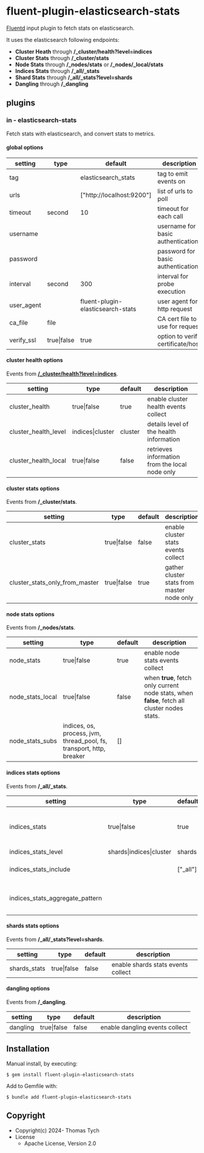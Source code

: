 # fluent-plugin-elasticsearch-stats

[Fluentd](https://fluentd.org/) input plugin to fetch stats on elasticsearch.

It uses the elasticsearch following endpoints:

- **Cluster Heath** through **/_cluster/health?level=indices**
- **Cluster Stats** through **/_cluster/stats**
- **Node Stats** through **/_nodes/stats** or **/_nodes/_local/stats**
- **Indices Stats** through **/_all/_stats**
- **Shard Stats** through **/_all/_stats?level=shards**
- **Dangling** through **/_dangling**


## plugins

### in - elasticsearch-stats

Fetch stats with elasticsearch, and convert stats to metrics.

#### global options

| setting    | type        | default                           | description                       |
|------------|-------------|-----------------------------------|-----------------------------------|
| tag        |             | elasticsearch_stats               | tag to emit events on             |
| urls       |             | ["http://localhost:9200"]         | list of urls to poll              |
| timeout    | second      | 10                                | timeout for each call             |
| username   |             |                                   | username for basic authentication |
| password   |             |                                   | password for basic authentication |
| interval   | second      | 300                               | interval for probe execution      |
| user_agent |             | fluent-plugin-elasticsearch-stats | user agent for http request       |
| ca_file    | file        |                                   | CA cert file to use for request   |
| verify_ssl | true\|false | true                              | option to verify certificate/host |

#### cluster health options

Events from **[/_cluster/health?level=indices](https://www.elastic.co/guide/en/elasticsearch/reference/current/cluster-health.html)**.

| setting              | type             | default | description                                    |
|----------------------|------------------|---------|------------------------------------------------|
| cluster_health       | true\|false      | true    | enable cluster health events collect           |
| cluster_health_level | indices\|cluster | cluster | details level of the health information        |
| cluster_health_local | true\|false      | false   | retrieves information from the local node only |


#### cluster stats options

Events from **/_cluster/stats**.

| setting                        | type        | default | description                                |
|--------------------------------|-------------|---------|--------------------------------------------|
| cluster_stats                  | true\|false | false   | enable cluster stats events collect        |
| cluster_stats_only_from_master | true\|false | true    | gather cluster stats from master node only |

#### node stats options

Events from **/_nodes/stats**.

| setting          | type                                                                 | default | description                                                                                  |
|------------------|----------------------------------------------------------------------|---------|----------------------------------------------------------------------------------------------|
| node_stats       | true\|false                                                          | true    | enable node stats events collect                                                             |
| node_stats_local | true\|false                                                          | false   | when **true**, fetch only current node stats, when **false**, fetch all cluster nodes stats. |
| node_stats_subs  | indices, os, process, jvm, thread_pool, fs, transport, http, breaker | []      |                                                                                              |

#### indices stats options

Events from **/_all/_stats**.

| setting                         | type                     | default  | description                         |
|---------------------------------|--------------------------|----------|-------------------------------------|
| indices_stats                   | true\|false              | true     | enable indices stats events collect |
| indices_stats_level             | shards\|indices\|cluster | shards   |                                     |
| indices_stats_include           |                          | ["_all"] | indices to collect stats on         |
| indices_stats_aggregate_pattern |                          |          | regexp to aggregate indices stats   |

#### shards stats options

Events from **/_all/_stats?level=shards**.

| setting      | type        | default | description                        |
|--------------|-------------|---------|------------------------------------|
| shards_stats | true\|false | false   | enable shards stats events collect |

#### dangling options

Events from **/_dangling**.

| setting  | type        | default | description                    |
|----------|-------------|---------|--------------------------------|
| dangling | true\|false | false   | enable dangling events collect |


## Installation

Manual install, by executing:

    $ gem install fluent-plugin-elasticsearch-stats

Add to Gemfile with:

    $ bundle add fluent-plugin-elasticsearch-stats


## Copyright

* Copyright(c) 2024- Thomas Tych
* License
  * Apache License, Version 2.0
